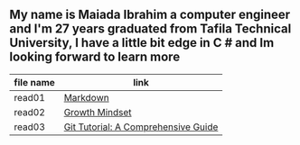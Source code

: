 
## My name is Maiada Ibrahim a computer engineer and I'm 27 years graduated from Tafila Technical University, I have a little bit edge in C # and Im looking forward to learn more

| file name   |   link    |        
-------       | --------
| read01      |[Markdown](read01.md)|
| read02      |[Growth Mindset](read02.md) |
|read03       |[Git Tutorial: A Comprehensive Guide](read03.md)                       